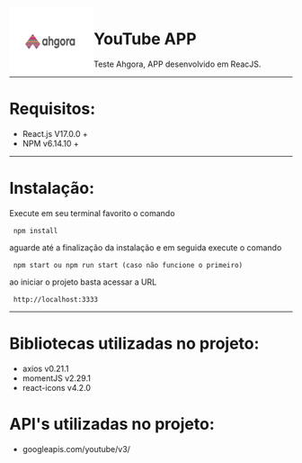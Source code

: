 <img src="https://github.com/GLaveli/Ahgora/blob/main/gitAssets/logo.gif" width="150px" height="120px" align="left"/>

# YouTube APP
Teste Ahgora, APP desenvolvido em ReacJS.

------------------------------------------

# Requisitos:

* React.js V17.0.0 +
* NPM v6.14.10 +

------------------------------------------

# Instalação:

Execute em seu terminal favorito o comando
```
 npm install
```

aguarde até a finalização da instalação e em seguida execute o comando
```
 npm start ou npm run start (caso não funcione o primeiro)
```

ao iniciar o projeto basta acessar a URL
```
 http://localhost:3333
```

------------------------------------------

# Bibliotecas utilizadas no projeto:
* axios v0.21.1
* momentJS v2.29.1
* react-icons v4.2.0

# API's utilizadas no projeto:
* googleapis.com/youtube/v3/
